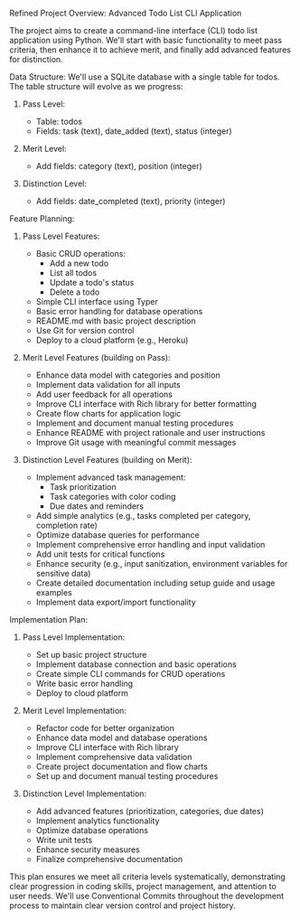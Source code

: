 

Refined Project Overview: Advanced Todo List CLI Application

The project aims to create a command-line interface (CLI) todo list application using Python. We'll start with basic functionality to meet pass criteria, then enhance it to achieve merit, and finally add advanced features for distinction.

Data Structure:
We'll use a SQLite database with a single table for todos. The table structure will evolve as we progress:

1. Pass Level:
   - Table: todos
   - Fields: task (text), date_added (text), status (integer)

2. Merit Level:
   - Add fields: category (text), position (integer)

3. Distinction Level:
   - Add fields: date_completed (text), priority (integer)

Feature Planning:

1. Pass Level Features:
   - Basic CRUD operations:
     - Add a new todo
     - List all todos
     - Update a todo's status
     - Delete a todo
   - Simple CLI interface using Typer
   - Basic error handling for database operations
   - README.md with basic project description
   - Use Git for version control
   - Deploy to a cloud platform (e.g., Heroku)

2. Merit Level Features (building on Pass):
   - Enhance data model with categories and position
   - Implement data validation for all inputs
   - Add user feedback for all operations
   - Improve CLI interface with Rich library for better formatting
   - Create flow charts for application logic
   - Implement and document manual testing procedures
   - Enhance README with project rationale and user instructions
   - Improve Git usage with meaningful commit messages

3. Distinction Level Features (building on Merit):
   - Implement advanced task management:
     - Task prioritization
     - Task categories with color coding
     - Due dates and reminders
   - Add simple analytics (e.g., tasks completed per category, completion rate)
   - Optimize database queries for performance
   - Implement comprehensive error handling and input validation
   - Add unit tests for critical functions
   - Enhance security (e.g., input sanitization, environment variables for sensitive data)
   - Create detailed documentation including setup guide and usage examples
   - Implement data export/import functionality

Implementation Plan:

1. Pass Level Implementation:
   - Set up basic project structure
   - Implement database connection and basic operations
   - Create simple CLI commands for CRUD operations
   - Write basic error handling
   - Deploy to cloud platform

2. Merit Level Implementation:
   - Refactor code for better organization
   - Enhance data model and database operations
   - Improve CLI interface with Rich library
   - Implement comprehensive data validation
   - Create project documentation and flow charts
   - Set up and document manual testing procedures

3. Distinction Level Implementation:
   - Add advanced features (prioritization, categories, due dates)
   - Implement analytics functionality
   - Optimize database operations
   - Write unit tests
   - Enhance security measures
   - Finalize comprehensive documentation

This plan ensures we meet all criteria levels systematically, demonstrating clear progression in coding skills, project management, and attention to user needs. We'll use Conventional Commits throughout the development process to maintain clear version control and project history.